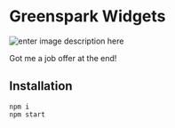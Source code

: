 # Greenspark Widgets
![enter image description here](https://i.imgur.com/Vz11Sim.png)

Got me a job offer at the end!

## Installation

    npm i 
    npm start
